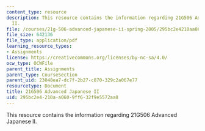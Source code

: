 ```yaml
---
content_type: resource
description: This resource contains the information regarding 21G506 Advanced Japanese
  II.
file: /courses/21g-506-advanced-japanese-ii-spring-2005/295bc2e4210aa0609ff632f9e5572aa8_MIT21G_506S05_506hw2.pdf
file_size: 642136
file_type: application/pdf
learning_resource_types:
- Assignments
license: https://creativecommons.org/licenses/by-nc-sa/4.0/
ocw_type: OCWFile
parent_title: Assignments
parent_type: CourseSection
parent_uid: 23048ea7-dc7f-2b27-c870-329c2a067e77
resourcetype: Document
title: 21G506 Advanced Japanese II
uid: 295bc2e4-210a-a060-9ff6-32f9e5572aa8
---
```

This resource contains the information regarding 21G506 Advanced Japanese II.